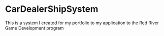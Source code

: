 # CarDealerShipSystem
This is a system I created for my portfolio to my application to the Red River Game Development program
